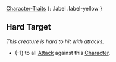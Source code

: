 [Character-Traits](Game/Core/Character-Traits)
{: .label .label-yellow }
## Hard Target
*This creature is hard to hit with attacks.*

* (-1) to all [Attack](Game/Core/Terminology#Attack) against this [Character](Game/Core/Terminology#Character).